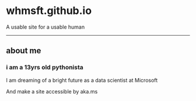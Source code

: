 # whmsft.github.io
A usable site for a usable human

<hr>

## about me

### i am a 13yrs old pythonista


I am dreaming of a bright future as a data scientist at Microsoft

And make a site accessible by aka.ms
